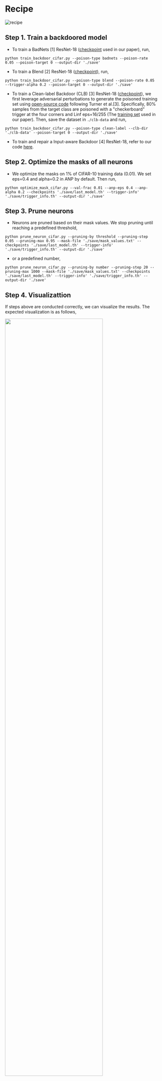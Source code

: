 # Recipe

![recipe](https://emojipedia-us.s3.dualstack.us-west-1.amazonaws.com/thumbs/120/apple/285/bento-box_1f371.png)

## Step 1. Train a backdoored model

- To train a BadNets [1] ResNet-18 ([checkpoint](https://drive.google.com/drive/folders/1SXcaYhw3CNbNCLAKig9GfwI4TF_vPFIV?usp=sharing) used in our paper), run,
```
python train_backdoor_cifar.py --poison-type badnets --poison-rate 0.05 --poison-target 0 --output-dir './save'
```


- To train a Blend [2] ResNet-18 ([checkpoint](https://drive.google.com/drive/folders/1SXcaYhw3CNbNCLAKig9GfwI4TF_vPFIV?usp=sharing)), run,
```
python train_backdoor_cifar.py --poison-type blend --poison-rate 0.05 --trigger-alpha 0.2 --poison-target 0 --output-dir './save'
```

- To train a Clean-label Backdoor (CLB) [3] ResNet-18 ([checkpoint](https://drive.google.com/drive/folders/1SXcaYhw3CNbNCLAKig9GfwI4TF_vPFIV?usp=sharing)), we first leverage adversarial perturbations to generate the poisoned training set using [open-source code](https://github.com/MadryLab/label-consistent-backdoor-code) following Turner et al.[3]. Specifically, 80% samples from the target class are poisoned with a "checkerboard" trigger at the four corners and Linf eps=16/255 (The [training set]() used in our paper). Then, save the dataset in ```./clb-data``` and run,

```
python train_backdoor_cifar.py --poison-type clean-label --clb-dir './clb-data' --poison-target 0 --output-dir './save'
```

- To train and repair a Input-aware Backdoor [4] ResNet-18, refer to our code [here]().

## Step 2. Optimize the masks of all neurons

- We optimize the masks on 1% of CIFAR-10 training data (0.01). We set eps=0.4 and alpha=0.2 in ANP by default. Then run,

```
python optimize_mask_cifar.py --val-frac 0.01 --anp-eps 0.4 --anp-alpha 0.2 --checkpoints './save/last_model.th' --trigger-info' './save/trigger_info.th' --output-dir './save'
```


## Step 3. Prune neurons

- Neurons are pruned based on their mask values. We stop pruning until reaching a predefined threshold, 

```
python prune_neuron_cifar.py --pruning-by threshold --pruning-step 0.05 --pruning-max 0.95 --mask-file './save/mask_values.txt' --checkpoints './save/last_model.th' --trigger-info' './save/trigger_info.th' --output-dir './save'
```

- or a predefined number,

```
python prune_neuron_cifar.py --pruning-by number --pruning-step 20 --pruning-max 1000 --mask-file './save/mask_values.txt' --checkpoints './save/last_model.th' --trigger-info' './save/trigger_info.th' --output-dir './save'
```

## Step 4. Visualizattion

If steps above are conducted correctly, we can visualize the results. The expected visualization is as follows,

<img src="https://github.com/csdongxian/ANP_backdoor/blob/main/_plot/ANP_recipe.png" width="80%" height="80%">

## Reference

[1] Tianyu Gu, Kang Liu, Brendan Dolan-Gavitt, and Siddharth Garg. BadNets: Evaluating Backdooring Attacks on Deep Neural Networks. IEEE Access, 2019.

[2] Xinyun Chen, Chang Liu, Bo Li, Kimberly Lu, Dawn Song. Targeted Backdoor Attacks on Deep Learning Systems Using Data Poisoning. arXiv Preprint arXiv:1712.05526, 2017.  

[3] Alexander Turner, Dimitris Tsipras, and Aleksander Madry. Label-Consistent Backdoor Attacks. arXiv Preprint arXiv:1912.02771, 2019.

[4] Tuan Anh Nguyen and Anh Tran. Input-Aware Dynamic Backdoor Attack. In NeurIPS, 2020.